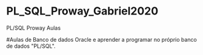 # PL_SQL_Proway_Gabriel2020
PL/SQL Proway Aulas

#Aulas de Banco de dados Oracle e aprender a programar no próprio banco de dados "PL/SQL".
